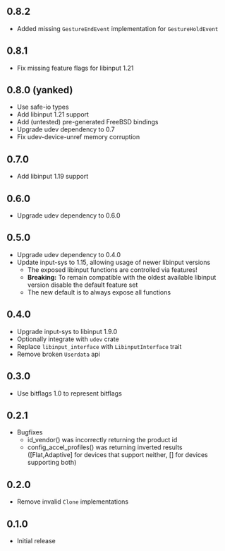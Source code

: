 ## 0.8.2

- Added missing `GestureEndEvent` implementation for `GestureHoldEvent`

## 0.8.1

- Fix missing feature flags for libinput 1.21

## 0.8.0 (yanked)

- Use safe-io types
- Add libinput 1.21 support
- Add (untested) pre-generated FreeBSD bindings
- Upgrade udev dependency to 0.7
- Fix udev-device-unref memory corruption

## 0.7.0

- Add libinput 1.19 support

## 0.6.0

- Upgrade udev dependency to 0.6.0

## 0.5.0

- Upgrade udev dependency to 0.4.0
- Update input-sys to 1.15, allowing usage of newer libinput versions
  - The exposed libinput functions are controlled via features!
  - **Breaking:** To remain compatible with the oldest available libinput version disable the default feature set
  - The new default is to always expose all functions

## 0.4.0

- Upgrade input-sys to libinput 1.9.0
- Optionally integrate with `udev` crate
- Replace `libinput_interface` with `LibinputInterface` trait
- Remove broken `Userdata` api

## 0.3.0

- Use bitflags 1.0 to represent bitflags

## 0.2.1

- Bugfixes
  - id_vendor() was incorrectly returning the product id
  - config_accel_profiles() was returning inverted results ([Flat,Adaptive] for devices that support neither, [] for devices supporting both)


## 0.2.0

- Remove invalid `Clone` implementations

## 0.1.0

- Initial release
